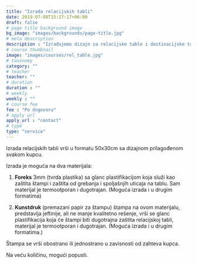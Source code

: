 ```yaml
---
title: "Izrada relacijskih tabli"
date: 2019-07-08T15:27:17+06:00
draft: false
# page title background image
bg_image: "images/backgrounds/page-title.jpg"
# meta description
description : "Izrađujemo dizajn za relacijske table i destinacijske table za autobuske kompanije i turističke agencije."
# course thumbnail
image: "images/courses/rel_table.jpg"
# taxonomy
category: ""
# teacher
teacher: ""
# duration
duration : ""
# weekly
weekly : ""
# course fee
fee : "Po dogovoru"
# apply url
apply_url : "contact"
# type
type: "service"
---
```


Izrada relacijskih tabli vrši u formatu 50x30cm sa dizajnom prilagođenom svakom kupcu.

Izrada je moguća na dva materijala: 

1. **Foreks** 3mm (tvrda plastika) sa glanc plastifikacijom koja služi kao zaštita štampi i zaštita od grebanja i spoljašnjih uticaja na tablu. Sam materijal je termootporan i dugotrajan. (Moguća izrada i u drugim formatima)

2. **Kunstdruk** (premazani papir za štampu) štampa na ovom materijalu, predstavlja jeftinije, ali ne manje kvalitetno rešenje, vrši se glanc plastifikacija koja će štampi biti dugotrajna zaštita relacijskoj tabli, materijal je termootporan i dugotrajan. (Moguća izrada i u drugim formatima.) 

Štampa se vrši obostrano ili jednostrano u zavisnosti od zahteva kupca. 

Na veću količinu, mogući popusti.